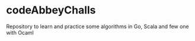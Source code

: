 # codeAbbeyChalls
Repository to learn and practice some algorithms in Go, Scala and few one with Ocaml
